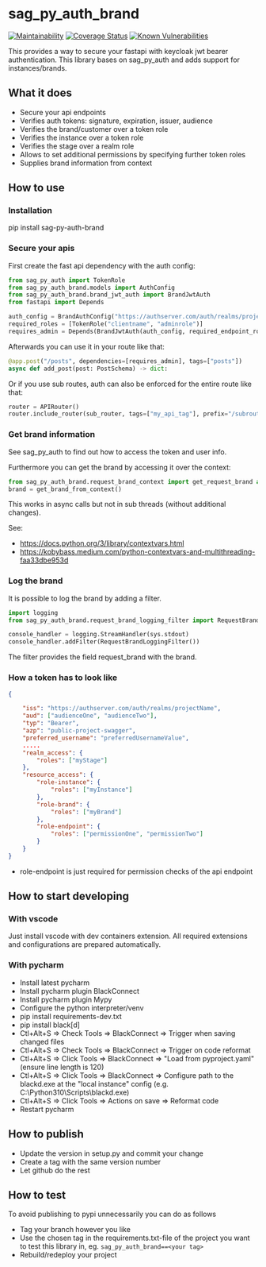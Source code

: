 # sag_py_auth_brand

[![Maintainability][codeclimate-image]][codeclimate-url]
[![Coverage Status][coveralls-image]][coveralls-url]
[![Known Vulnerabilities](https://snyk.io/test/github/SamhammerAG/sag_py_auth_brand/badge.svg)](https://snyk.io/test/github/SamhammerAG/sag_py_auth_brand)

[coveralls-image]:https://coveralls.io/repos/github/SamhammerAG/sag_py_auth_brand/badge.svg?branch=master
[coveralls-url]:https://coveralls.io/github/SamhammerAG/sag_py_auth_brand?branch=master
[codeclimate-image]:https://api.codeclimate.com/v1/badges/9731a0fe593f7e5f10b6/maintainability
[codeclimate-url]:https://codeclimate.com/github/SamhammerAG/sag_py_auth_brand/maintainability

This provides a way to secure your fastapi with keycloak jwt bearer authentication.
This library bases on sag_py_auth and adds support for instances/brands.

## What it does
* Secure your api endpoints
* Verifies auth tokens: signature, expiration, issuer, audience
* Verifies the brand/customer over a token role
* Verifies the instance over a token role
* Verifies the stage over a realm role
* Allows to set additional permissions by specifying further token roles
* Supplies brand information from context

## How to use

### Installation

pip install sag-py-auth-brand

### Secure your apis

First create the fast api dependency with the auth config:
```python
from sag_py_auth import TokenRole
from sag_py_auth_brand.models import AuthConfig
from sag_py_auth_brand.brand_jwt_auth import BrandJwtAuth
from fastapi import Depends

auth_config = BrandAuthConfig("https://authserver.com/auth/realms/projectName", "myaudience", "myinstance", "mystage")
required_roles = [TokenRole("clientname", "adminrole")]
requires_admin = Depends(BrandJwtAuth(auth_config, required_endpoint_roles))
```

Afterwards you can use it in your route like that:

```python
@app.post("/posts", dependencies=[requires_admin], tags=["posts"])
async def add_post(post: PostSchema) -> dict:
```

Or if you use sub routes, auth can also be enforced for the entire route like that:

```python
router = APIRouter()
router.include_router(sub_router, tags=["my_api_tag"], prefix="/subroute",dependencies=[requires_admin])
```

### Get brand information

See sag_py_auth to find out how to access the token and user info.

Furthermore you can get the brand by accessing it over the context:
```python
from sag_py_auth_brand.request_brand_context import get_request_brand as get_brand_from_context
brand = get_brand_from_context()
```

This works in async calls but not in sub threads (without additional changes).

See:
* https://docs.python.org/3/library/contextvars.html
* https://kobybass.medium.com/python-contextvars-and-multithreading-faa33dbe953d

### Log the brand

It is possible to log the brand by adding a filter.

```python
import logging
from sag_py_auth_brand.request_brand_logging_filter import RequestBrandLoggingFilter

console_handler = logging.StreamHandler(sys.stdout)
console_handler.addFilter(RequestBrandLoggingFilter())

```

The filter provides the field request_brand with the brand.

### How a token has to look like

```json
{

    "iss": "https://authserver.com/auth/realms/projectName",
    "aud": ["audienceOne", "audienceTwo"],
    "typ": "Bearer",
    "azp": "public-project-swagger",
    "preferred_username": "preferredUsernameValue",
    .....
    "realm_access": {
        "roles": ["myStage"]
    },
    "resource_access": {
        "role-instance": {
            "roles": ["myInstance"]
        },
        "role-brand": {
            "roles": ["myBrand"]
        },
        "role-endpoint": {
            "roles": ["permissionOne", "permissionTwo"]
        }
    }
}
```

* role-endpoint is just required for permission checks of the api endpoint

## How to start developing

### With vscode

Just install vscode with dev containers extension. All required extensions and configurations are prepared automatically.

### With pycharm

* Install latest pycharm
* Install pycharm plugin BlackConnect
* Install pycharm plugin Mypy
* Configure the python interpreter/venv
* pip install requirements-dev.txt
* pip install black[d]
* Ctl+Alt+S => Check Tools => BlackConnect => Trigger when saving changed files
* Ctl+Alt+S => Check Tools => BlackConnect => Trigger on code reformat
* Ctl+Alt+S => Click Tools => BlackConnect => "Load from pyproject.yaml" (ensure line length is 120)
* Ctl+Alt+S => Click Tools => BlackConnect => Configure path to the blackd.exe at the "local instance" config (e.g. C:\Python310\Scripts\blackd.exe)
* Ctl+Alt+S => Click Tools => Actions on save => Reformat code
* Restart pycharm

## How to publish

* Update the version in setup.py and commit your change
* Create a tag with the same version number
* Let github do the rest

## How to test

To avoid publishing to pypi unnecessarily you can do as follows

* Tag your branch however you like
* Use the chosen tag in the requirements.txt-file of the project you want to test this library in, eg. `sag_py_auth_brand==<your tag>`
* Rebuild/redeploy your project
